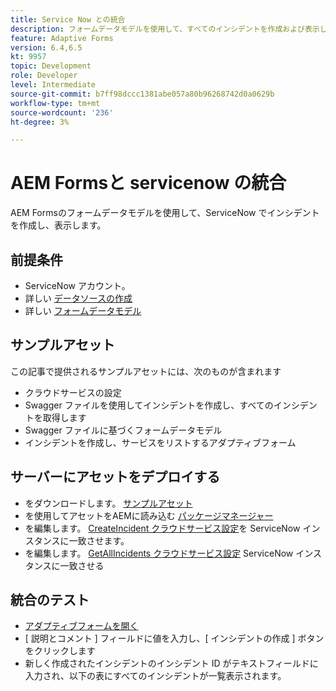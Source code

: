 ```yaml
---
title: Service Now との統合
description: フォームデータモデルを使用して、すべてのインシデントを作成および表示します。
feature: Adaptive Forms
version: 6.4,6.5
kt: 9957
topic: Development
role: Developer
level: Intermediate
source-git-commit: b7ff98dccc1381abe057a80b96268742d0a0629b
workflow-type: tm+mt
source-wordcount: '236'
ht-degree: 3%

---
```


# AEM Formsと servicenow の統合

AEM Formsのフォームデータモデルを使用して、ServiceNow でインシデントを作成し、表示します。

## 前提条件

* ServiceNow アカウント。
* 詳しい [データソースの作成](https://experienceleague.adobe.com/docs/experience-manager-learn/forms/ic-web-channel-tutorial/parttwo.html)
* 詳しい [フォームデータモデル](https://experienceleague.adobe.com/docs/experience-manager-65/forms/form-data-model/create-form-data-models.html)

## サンプルアセット

この記事で提供されるサンプルアセットには、次のものが含まれます
* クラウドサービスの設定
* Swagger ファイルを使用してインシデントを作成し、すべてのインシデントを取得します
* Swagger ファイルに基づくフォームデータモデル
* インシデントを作成し、サービスをリストするアダプティブフォーム

## サーバーにアセットをデプロイする

* をダウンロードします。 [サンプルアセット](assets/service-now.zip)
* を使用してアセットをAEMに読み込む [パッケージマネージャー](http://localhost:4502/crx/packmgr/index.jsp)
* を編集します。 [CreateIncident クラウドサービス設定](http://localhost:4502/mnt/overlay/fd/fdm/gui/components/admin/fdmcloudservice/properties.html?item=%2Fconf%2F9957%2Fsettings%2Fcloudconfigs%2Ffdm%2Fcreateincident)を ServiceNow インスタンスに一致させます。
* を編集します。 [GetAllIncidents クラウドサービス設定](http://localhost:4502/mnt/overlay/fd/fdm/gui/components/admin/fdmcloudservice/properties.html?item=%2Fconf%2F9957%2Fsettings%2Fcloudconfigs%2Ffdm%2Fgetallincidents) ServiceNow インスタンスに一致させる


## 統合のテスト

* [アダプティブフォームを開く](http://localhost:4502/content/dam/formsanddocuments/create-incident-in-service-now/jcr:content?wcmmode=disabled)
* [ 説明とコメント ] フィールドに値を入力し、[ インシデントの作成 ] ボタンをクリックします
* 新しく作成されたインシデントのインシデント ID がテキストフィールドに入力され、以下の表にすべてのインシデントが一覧表示されます。

